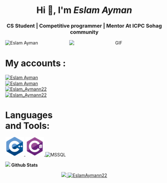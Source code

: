 <h1 align="center">Hi 👋, I'm <i><b>Eslam Ayman</b></i> </h1>
<h3 align="center"> CS Student | Competitive programmer | Mentor At ICPC Sohag community </h3>
<a target="_blank" align="center">
  <img align="right" top="500" height="300" width="300" alt="GIF" src="https://raw.githubusercontent.com/7oSkaaa/7oSkaaa/main/Images/Right_Side.gif">
</a>
  
<p align="middel"> <img src="https://komarev.com/ghpvc/?username=EslamAymann22&label=Profile%20views&color=0DA06D&style=plastic" alt="Eslam Ayman" /> </p>
<h1 align="middel">My accounts :</h1>
<p align="middel">
<a href="https://www.linkedin.com/in/eslam-aymann22/" target="blank"><img align="center" src="https://raw.githubusercontent.com/rahuldkjain/github-profile-readme-generator/master/src/images/icons/Social/linked-in-alt.svg" alt="Eslam Ayman" height="60" width="70" /></a>
<a href="https://www.facebook.com/eslam.ayman.9809672" target="blank"><img align="center" src="https://raw.githubusercontent.com/rahuldkjain/github-profile-readme-generator/master/src/images/icons/Social/facebook.svg" alt="Eslam Ayman" height="60" width="70" /></a>
<a href="https://codeforces.com/profile/Eslam_Aymann22" target="blank"><img align="center" src="https://raw.githubusercontent.com/rahuldkjain/github-profile-readme-generator/master/src/images/icons/Social/codeforces.svg" alt="Eslam_Aymann22" height="60" width="70" /></a>
<a href="https://leetcode.com/eslam_aymann22/" target="blank"><img align="center" src="https://upload.wikimedia.org/wikipedia/commons/a/ab/LeetCode_logo_white_no_text.svg" alt="Eslam_Aymann22" height="60" width="70" /></a>
  
</p>
<h1 align="middel">Languages and Tools:</h1>
<p align="middel"> <a href="https://www.w3schools.com/cpp/" target="_blank" rel="noreferrer"> <img src="https://raw.githubusercontent.com/devicons/devicon/master/icons/cplusplus/cplusplus-original.svg" alt="cplusplus" width="60" height="60"/> </a>
<a href="https://www.w3schools.com/cs/index.php" target="_blank" rel="noreferrer"> <img src="https://raw.githubusercontent.com/devicons/devicon/master/icons/csharp/csharp-original.svg" alt="cplusplus" width="60" height="60"/> </a>
  <img align="center" src="https://upload.wikimedia.org/wikipedia/de/8/8c/Microsoft_SQL_Server_Logo.svg" alt="MSSQL" height="80" width="80" />
</p>

<b><img src="https://media.giphy.com/media/jUQHpQ3UjFBfRlQekP/giphy.gif" width="35"> Github Stats </b>
<br>
<div align="center">
<a href="https://github.com/EslamAymann22">
  <img src="https://github-readme-stats.vercel.app/api?username=EslamAymann22&include_all_commits=true&count_private=true&show_icons=true&line_height=20&title_color=7A7ADB&icon_color=2234AE&text_color=D3D3D3&bg_color=0,000000,130F40" width="450"/>
  <img src="https://github-readme-stats.vercel.app/api/top-langs?username=EslamAymann22&show_icons=true&locale=en&layout=compact&line_height=20&title_color=7A7ADB&icon_color=2234AE&text_color=D3D3D3&bg_color=0,000000,130F40" width="375"  alt="EslamAymann22"/>

</a>
</div>

<br>
<br>
<br>
<br>
<br>

<div align='left'>

<ul>

<div align='center'>
